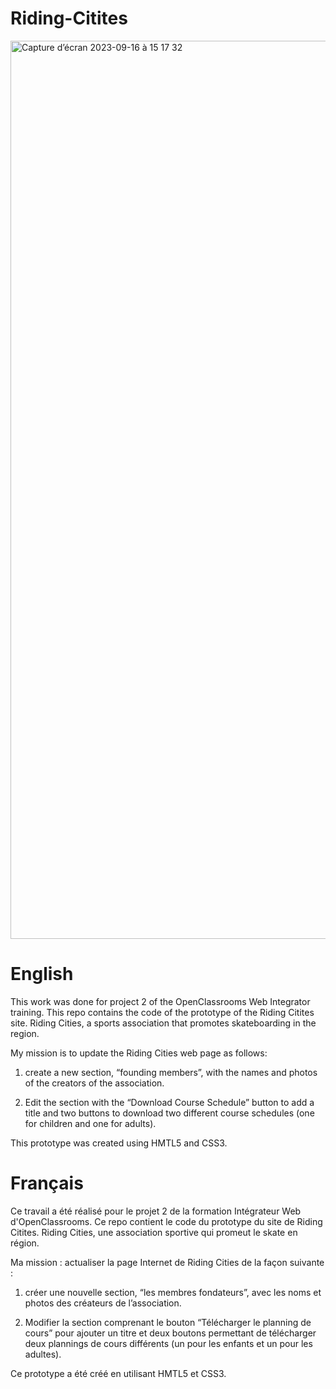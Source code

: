 # Riding-Citites

<img width="1437" alt="Capture d’écran 2023-09-16 à 15 17 32" src="https://github.com/John-Laguerre/Riding-Citites/assets/137527343/9fb50c3f-0bda-4e5d-86c2-c6df20ccdb03">

# English

This work was done for project 2 of the OpenClassrooms Web Integrator training.
This repo contains the code of the prototype of the Riding Citites site.
Riding Cities, a sports association that promotes skateboarding in the region.

My mission is to update the Riding Cities web page as follows:

1. create a new section, “founding members”, with the names and photos of the creators of the association.

2. Edit the section with the “Download Course Schedule” button to add a title and two buttons to download two different course schedules (one for children and one for adults).


This prototype was created using HMTL5 and CSS3.


# Français

Ce travail a été réalisé pour le projet 2 de la formation Intégrateur Web d'OpenClassrooms.
Ce repo contient le code du prototype du site de Riding Citites.
Riding Cities, une association sportive qui promeut le skate en région. 

Ma mission : actualiser la page Internet de Riding Cities de la façon suivante :

1. créer une nouvelle section, “les membres fondateurs”, avec les noms et photos des créateurs de l’association.

2. Modifier la section comprenant le bouton “Télécharger le planning de cours” pour ajouter un titre et deux boutons permettant de télécharger deux plannings de cours différents (un pour les enfants et un pour les adultes).


Ce prototype a été créé en utilisant HMTL5 et CSS3.
